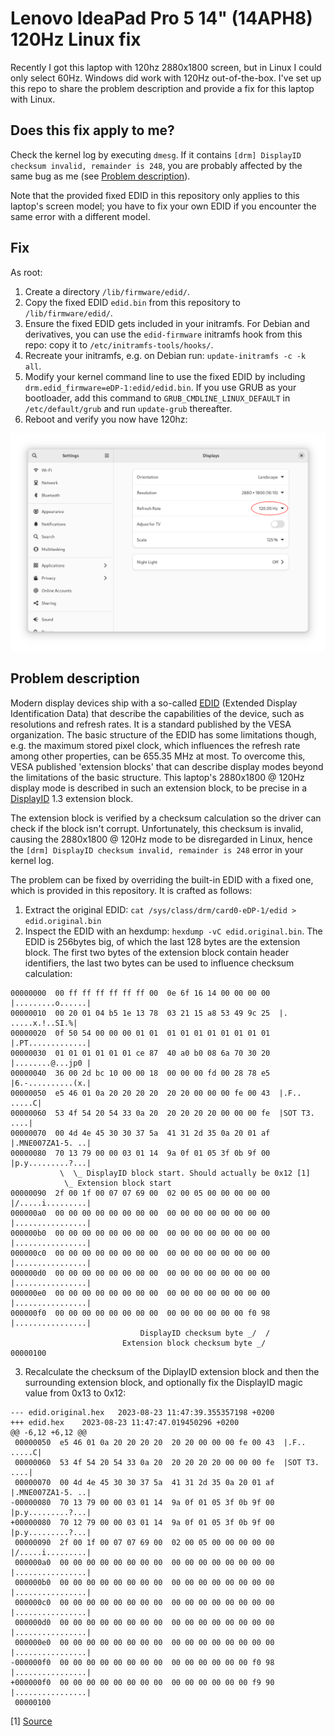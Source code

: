 # Lenovo IdeaPad Pro 5 14" (14APH8) 120Hz Linux fix

Recently I got this laptop with 120hz 2880x1800 screen, but in Linux I could only select 60Hz. Windows did work with 120Hz out-of-the-box. I've set up this repo to share the problem description and provide a fix for this laptop with Linux.

## Does this fix apply to me?

Check the kernel log by executing `dmesg`. If it contains `[drm] DisplayID checksum invalid, remainder is 248`, you are probably affected by the same bug as me (see [Problem description](#problem-description)).

Note that the provided fixed EDID in this repository only applies to this laptop's screen model; you have to fix your own EDID if you encounter the same error with a different model. 

## Fix

As root:
1. Create a directory `/lib/firmware/edid/`.
2. Copy the fixed EDID `edid.bin` from this repository to `/lib/firmware/edid/`.
3. Ensure the fixed EDID gets included in your initramfs. For Debian and derivatives, you can use the `edid-firmware` initramfs hook from this repo: copy it to `/etc/initramfs-tools/hooks/`.
4. Recreate your initramfs, e.g. on Debian run: `update-initramfs -c -k all`.
4. Modify your kernel command line to use the fixed EDID by including `drm.edid_firmware=eDP-1:edid/edid.bin`. If you use GRUB as your bootloader, add this command to `GRUB_CMDLINE_LINUX_DEFAULT` in `/etc/default/grub` and run `update-grub` thereafter.
5. Reboot and verify you now have 120hz:

![image of 120hz working](120hz_fixed.png)

## Problem description

Modern display devices ship with a so-called [EDID](https://en.wikipedia.org/wiki/Extended_Display_Identification_Data) (Extended Display Identification Data) that describe the capabilities of the device, such as resolutions and refresh rates. It is a standard published by the VESA organization. The basic structure of the EDID has some limitations though, e.g. the maximum stored pixel clock, which influences the refresh rate among other properties, can be 655.35 MHz at most. To overcome this, VESA published 'extension blocks' that can describe display modes beyond the limitations of the basic structure. This laptop's 2880x1800 @ 120Hz display mode is described in such an extension block, to be precise in a [DisplayID](https://en.wikipedia.org/wiki/DisplayID) 1.3 extension block.

The extension block is verified by a checksum calculation so the driver can check if the block isn't corrupt. Unfortunately, this checksum is invalid, causing the 2880x1800 @ 120Hz mode to be disregarded in Linux, hence the `[drm] DisplayID checksum invalid, remainder is 248` error in your kernel log.

The problem can be fixed by overriding the built-in EDID with a fixed one, which is provided in this repository. It is crafted as follows:
1. Extract the original EDID: `cat /sys/class/drm/card0-eDP-1/edid > edid.original.bin`
2. Inspect the EDID with an hexdump: `hexdump -vC edid.original.bin`. The EDID is 256bytes big, of which the last 128 bytes are the extension block. The first two bytes of the extension block contain header identifiers, the last two bytes can be used to influence checksum calculation:
```
00000000  00 ff ff ff ff ff ff 00  0e 6f 16 14 00 00 00 00  |.........o......|
00000010  00 20 01 04 b5 1e 13 78  03 21 15 a8 53 49 9c 25  |. .....x.!..SI.%|
00000020  0f 50 54 00 00 00 01 01  01 01 01 01 01 01 01 01  |.PT.............|
00000030  01 01 01 01 01 01 ce 87  40 a0 b0 08 6a 70 30 20  |........@...jp0 |
00000040  36 00 2d bc 10 00 00 18  00 00 00 fd 00 28 78 e5  |6.-..........(x.|
00000050  e5 46 01 0a 20 20 20 20  20 20 00 00 00 fe 00 43  |.F..      .....C|
00000060  53 4f 54 20 54 33 0a 20  20 20 20 20 00 00 00 fe  |SOT T3.     ....|
00000070  00 4d 4e 45 30 30 37 5a  41 31 2d 35 0a 20 01 af  |.MNE007ZA1-5. ..|
00000080  70 13 79 00 00 03 01 14  9a 0f 01 05 3f 0b 9f 00  |p.y.........?...|
           \  \_ DisplayID block start. Should actually be 0x12 [1]
            \_ Extension block start
00000090  2f 00 1f 00 07 07 69 00  02 00 05 00 00 00 00 00  |/.....i.........|
000000a0  00 00 00 00 00 00 00 00  00 00 00 00 00 00 00 00  |................|
000000b0  00 00 00 00 00 00 00 00  00 00 00 00 00 00 00 00  |................|
000000c0  00 00 00 00 00 00 00 00  00 00 00 00 00 00 00 00  |................|
000000d0  00 00 00 00 00 00 00 00  00 00 00 00 00 00 00 00  |................|
000000e0  00 00 00 00 00 00 00 00  00 00 00 00 00 00 00 00  |................|
000000f0  00 00 00 00 00 00 00 00  00 00 00 00 00 00 f0 98  |................|
                             DisplayID checksum byte _/  /
                         Extension block checksum byte _/
00000100
```
3. Recalculate the checksum of the DiplayID extension block and then the surrounding extension block, and optionally fix the DisplayID magic value from 0x13 to 0x12:
```
--- edid.original.hex   2023-08-23 11:47:39.355357198 +0200
+++ edid.hex    2023-08-23 11:47:47.019450296 +0200
@@ -6,12 +6,12 @@
 00000050  e5 46 01 0a 20 20 20 20  20 20 00 00 00 fe 00 43  |.F..      .....C|
 00000060  53 4f 54 20 54 33 0a 20  20 20 20 20 00 00 00 fe  |SOT T3.     ....|
 00000070  00 4d 4e 45 30 30 37 5a  41 31 2d 35 0a 20 01 af  |.MNE007ZA1-5. ..|
-00000080  70 13 79 00 00 03 01 14  9a 0f 01 05 3f 0b 9f 00  |p.y.........?...|
+00000080  70 12 79 00 00 03 01 14  9a 0f 01 05 3f 0b 9f 00  |p.y.........?...|
 00000090  2f 00 1f 00 07 07 69 00  02 00 05 00 00 00 00 00  |/.....i.........|
 000000a0  00 00 00 00 00 00 00 00  00 00 00 00 00 00 00 00  |................|
 000000b0  00 00 00 00 00 00 00 00  00 00 00 00 00 00 00 00  |................|
 000000c0  00 00 00 00 00 00 00 00  00 00 00 00 00 00 00 00  |................|
 000000d0  00 00 00 00 00 00 00 00  00 00 00 00 00 00 00 00  |................|
 000000e0  00 00 00 00 00 00 00 00  00 00 00 00 00 00 00 00  |................|
-000000f0  00 00 00 00 00 00 00 00  00 00 00 00 00 00 f0 98  |................|
+000000f0  00 00 00 00 00 00 00 00  00 00 00 00 00 00 f9 90  |................|
 00000100
```

[1] [Source](https://en.wikipedia.org/wiki/DisplayID#DisplayID_1.3_structures)
